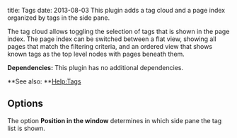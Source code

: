 title: Tags
date: 2013-08-03
This plugin adds a tag cloud and a page index organized by tags in the side pane. 

The tag cloud allows toggling the selection of tags that is shown in the page index. The page index can be switched between a flat view, showing all pages that match the filtering criteria, and an ordered view that shows known tags as the top level nodes with pages beneath them.

**Dependencies:** This plugin has no additional dependencies.

**See also: **[Help:Tags](../Help/Tags.markdown)

Options
-------
The option **Position in the window** determines in which side pane the tag list is shown.

